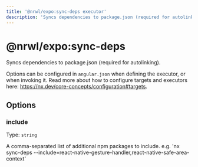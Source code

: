 ```yaml
---
title: '@nrwl/expo:sync-deps executor'
description: 'Syncs dependencies to package.json (required for autolinking).'
---
```


# @nrwl/expo:sync-deps

Syncs dependencies to package.json (required for autolinking).

Options can be configured in `angular.json` when defining the executor, or when invoking it. Read more about how to configure targets and executors here: https://nx.dev/core-concepts/configuration#targets.

## Options

### include

Type: `string`

A comma-separated list of additional npm packages to include. e.g. 'nx sync-deps --include=react-native-gesture-handler,react-native-safe-area-context'
